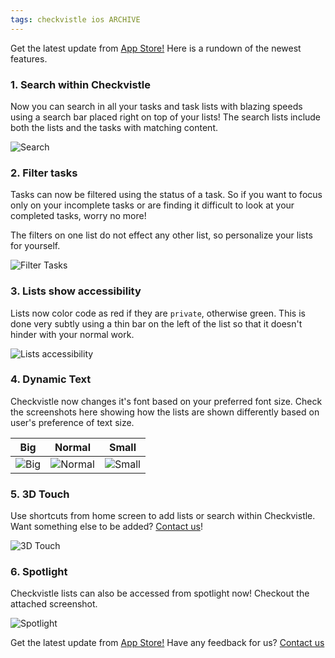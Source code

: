 ```yaml
---
tags: checkvistle ios ARCHIVE
---
```


Get the latest update from [App Store!][App Store]
Here is a rundown of the newest features.

### 1. Search within Checkvistle

Now you can search in all your tasks and task lists with blazing speeds using a search bar placed right on top of your lists! The search lists include both the lists and the tasks with matching content.

![Search](/assets/Checkvistle/3.png)

### 2. Filter tasks

Tasks can now be filtered using the status of a task. So if you want to focus only on your incomplete tasks or are finding it difficult to look at your completed tasks, worry no more!

The filters on one list do not effect any other list, so personalize your lists for yourself.

![Filter Tasks](/assets/Checkvistle/4.png)

### 3. Lists show accessibility

Lists now color code as red if they are `private`, otherwise green. This is done very subtly using a thin bar on the left of the list so that it doesn't hinder with your normal work.

![Lists accessibility](/assets/Checkvistle/2.png)

### 4. Dynamic Text

Checkvistle now changes it's font based on your preferred font size. Check the screenshots here showing how the lists are shown differently based on user's preference of text size.

Big|Normal|Small
---|---|---
![Big](/assets/Checkvistle/1-1.png) | ![Normal](/assets/Checkvistle/1-3.png) | ![Small](/assets/Checkvistle/1-2.png)

### 5. 3D Touch

Use shortcuts from home screen to add lists or search within Checkvistle. Want something else to be added? [Contact us][Contact us]!

![3D Touch](/assets/Checkvistle/5.png)

### 6. Spotlight

Checkvistle lists can also be accessed from spotlight now! Checkout the attached screenshot.

![Spotlight](/assets/Checkvistle/6.png)

Get the latest update from [App Store!][App Store]
Have any feedback for us? [Contact us][Contact us]

[Contact us]: ayushgoel.github.io/me.html
[App Store]: https://itunes.apple.com/us/app/checkvistle-checkvist-on-go/id995611134
